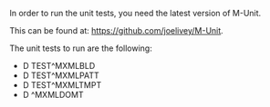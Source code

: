 In order to run the unit tests, you need the latest version of M-Unit.

This can be found at: <https://github.com/joelivey/M-Unit>.

The unit tests to run are the following:
 - D TEST^MXMLBLD
 - D TEST^MXMLPATT
 - D TEST^MXMLTMPT
 - D ^MXMLDOMT
